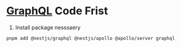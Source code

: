 # [GraphQL](https://docs.nestjs.com/graphql/quick-start) Code Frist

1. Install package nesssaery

```bash
pnpm add @nestjs/graphql @nestjs/apollo @apollo/server graphql
```
